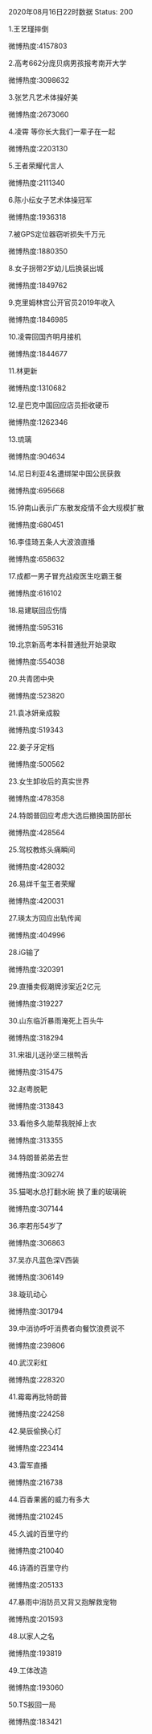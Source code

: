 2020年08月16日22时数据
Status: 200

1.王艺瑾摔倒

微博热度:4157803

2.高考662分庞贝病男孩报考南开大学

微博热度:3098632

3.张艺凡艺术体操好美

微博热度:2673060

4.凌霄 等你长大我们一辈子在一起

微博热度:2203130

5.王者荣耀代言人

微博热度:2111340

6.陈小纭女子艺术体操冠军

微博热度:1936318

7.被GPS定位器窃听损失千万元

微博热度:1880350

8.女子拐带2岁幼儿后换装出城

微博热度:1849762

9.克里姆林宫公开官员2019年收入

微博热度:1846985

10.凌霄回国齐明月接机

微博热度:1844677

11.林更新

微博热度:1310682

12.星巴克中国回应店员拒收硬币

微博热度:1262346

13.琉璃

微博热度:904634

14.尼日利亚4名遭绑架中国公民获救

微博热度:695668

15.钟南山表示广东散发疫情不会大规模扩散

微博热度:680451

16.李佳琦五条人大波浪直播

微博热度:658632

17.成都一男子冒充战疫医生吃霸王餐

微博热度:616102

18.易建联回应伤情

微博热度:595316

19.北京新高考本科普通批开始录取

微博热度:554038

20.共青团中央

微博热度:523820

21.袁冰妍亲成毅

微博热度:519343

22.姜子牙定档

微博热度:500562

23.女生卸妆后的真实世界

微博热度:478358

24.特朗普回应考虑大选后撤换国防部长

微博热度:428564

25.驾校教练头痛瞬间

微博热度:428032

26.易烊千玺王者荣耀

微博热度:420031

27.瑛太方回应出轨传闻

微博热度:404996

28.iG输了

微博热度:320391

29.直播卖假潮牌涉案近2亿元

微博热度:319227

30.山东临沂暴雨淹死上百头牛

微博热度:318294

31.宋祖儿送孙坚三根鸭舌

微博热度:315475

32.赵粤脱靶

微博热度:313843

33.看他多久能帮我脱掉上衣

微博热度:313355

34.特朗普弟弟去世

微博热度:309274

35.猫喝水总打翻水碗 换了重的玻璃碗

微博热度:307144

36.李若彤54岁了

微博热度:306863

37.吴亦凡蓝色深V西装

微博热度:306149

38.璇玑动心

微博热度:301794

39.中消协呼吁消费者向餐饮浪费说不

微博热度:239806

40.武汉彩虹

微博热度:228320

41.霉霉再批特朗普

微博热度:224258

42.昊辰偷换心灯

微博热度:223414

43.雷军直播

微博热度:216738

44.百香果酱的威力有多大

微博热度:210245

45.久诚的百里守约

微博热度:210040

46.诗酒的百里守约

微博热度:205133

47.暴雨中消防员又背又抱解救宠物

微博热度:201593

48.以家人之名

微博热度:193819

49.工体改造

微博热度:193060

50.TS扳回一局

微博热度:183421

